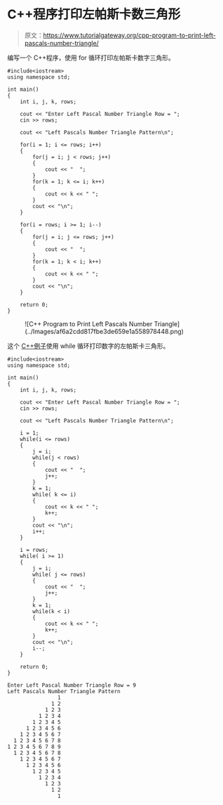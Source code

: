 # C++程序打印左帕斯卡数三角形

> 原文：<https://www.tutorialgateway.org/cpp-program-to-print-left-pascals-number-triangle/>

编写一个 C++程序，使用 for 循环打印左帕斯卡数字三角形。

```
#include<iostream>
using namespace std;

int main()
{
	int i, j, k, rows;

    cout << "Enter Left Pascal Number Triangle Row = ";
    cin >> rows;

    cout << "Left Pascals Number Triangle Pattern\n"; 

    for(i = 1; i <= rows; i++)
    {
    	for(j = i; j < rows; j++)
		{
            cout << "  ";
        }
        for(k = 1; k <= i; k++)
        {
            cout << k << " ";
        }
        cout << "\n";
    }	

    for(i = rows; i >= 1; i--)
    {
    	for(j = i; j <= rows; j++)
		{
            cout << "  ";
        }
        for(k = 1; k < i; k++)
        {
            cout << k << " ";
        }
        cout << "\n";
    }

 	return 0;
}
```

<figure class="wp-block-image size-large">![C++ Program to Print Left Pascals Number Triangle](../Images/af6a2cdd817fbe3de659e1a558978448.png)</figure>

这个 [C++例子](https://www.tutorialgateway.org/cpp-programs/)使用 while 循环打印数字的左帕斯卡三角形。

```
#include<iostream>
using namespace std;

int main()
{
	int i, j, k, rows;

    cout << "Enter Left Pascal Number Triangle Row = ";
    cin >> rows;

    cout << "Left Pascals Number Triangle Pattern\n"; 

    i = 1; 
    while(i <= rows)
    {
        j = i;
    	while(j < rows)
		{
            cout << "  ";
            j++;
        }
        k = 1;
        while( k <= i)
        {
            cout << k << " ";
            k++;
        }
        cout << "\n";
        i++;
    }	

    i = rows;
    while( i >= 1)
    {
        j = i;
    	while( j <= rows)
		{
            cout << "  ";
            j++;
        }
        k = 1;
        while(k < i)
        {
            cout << k << " ";
            k++;
        }
        cout << "\n";
        i--;
    }

 	return 0;
}
```

```
Enter Left Pascal Number Triangle Row = 9
Left Pascals Number Triangle Pattern
                1 
              1 2 
            1 2 3 
          1 2 3 4 
        1 2 3 4 5 
      1 2 3 4 5 6 
    1 2 3 4 5 6 7 
  1 2 3 4 5 6 7 8 
1 2 3 4 5 6 7 8 9 
  1 2 3 4 5 6 7 8 
    1 2 3 4 5 6 7 
      1 2 3 4 5 6 
        1 2 3 4 5 
          1 2 3 4 
            1 2 3 
              1 2 
                1
```